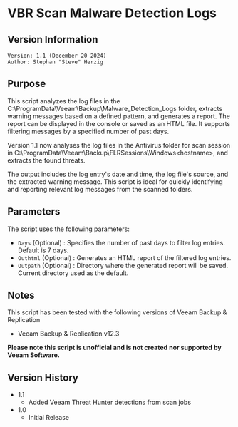 # VBR Scan Malware Detection Logs

## Version Information
~~~~
Version: 1.1 (December 20 2024)
Author: Stephan "Steve" Herzig
~~~~
## Purpose
This script analyzes the log files in the C:\ProgramData\Veeam\Backup\Malware_Detection_Logs folder, extracts warning messages based on a defined pattern, and generates a report. The report can be displayed in the console or saved as an HTML file. It supports filtering messages by a specified number of past days.

Version 1.1 now analyses the log files in the Antivirus folder for scan session in C:\ProgramData\Veeam\Backup\FLRSessions\Windows\<hostname>\, and extracts the found threats.

The output includes the log entry's date and time, the log file's source, and the extracted warning message.
This script is ideal for quickly identifying and reporting relevant log messages from the scanned folders.

## Parameters

The script uses the following parameters:

- `Days`   (Optional)  : Specifies the number of past days to filter log entries. Default is 7 days.
- `Outhtml` (Optional) : Generates an HTML report of the filtered log entries.
- `Outpath` (Optional) : Directory where the generated report will be saved. Current directory used as the default.


## Notes
This script has been tested with the following versions of Veeam Backup & Replication
- Veeam Backup & Replication v12.3



**Please note this script is unofficial and is not created nor supported by Veeam Software.**

## Version History
* 1.1
    * Added Veeam Threat Hunter detections from scan jobs
*  1.0
    * Initial Release	
